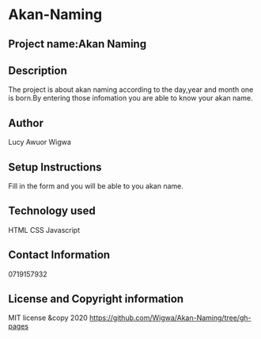 # Akan-Naming
## Project name:Akan Naming

## Description
The project is about akan naming according to the day,year and month one is born.By entering those infomation you are able to know your akan name.

## Author
Lucy Awuor Wigwa

## Setup Instructions
Fill in the form and you will be able to you akan name.

 ## Technology used
 HTML
 CSS
 Javascript

 ## Contact Information
 0719157932

 ## License and Copyright information
 MIT license
 &copy 2020  https://github.com/Wigwa/Akan-Naming/tree/gh-pages

